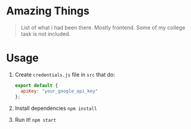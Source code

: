 # Amazing Things

> List of what i had been there.
> Mostly frontend.
> Some of my college task is not included.

# Usage

1. Create `credentials.js` file in `src` that do:

   ```js
   export default {
     apiKey: "your_google_api_key"
   };
   ```

2. Install dependencies `npm install`
3. Run it! `npm start`
